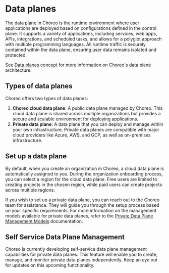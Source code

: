 # Data planes

The data plane in Choreo is the runtime environment where user applications are deployed based on configurations defined in the control plane. It supports a variety of applications, including services, web apps, APIs, integrations, and scheduled tasks, and allows for a polyglot approach with multiple programming languages. All runtime traffic is securely contained within the data plane, ensuring user data remains isolated and protected.

See [Data planes concept](../../choreo-concepts/data-planes.md) for more information on Choreo's data plane architecture.

## Types of data planes

Choreo offers two types of data planes:

1. **Choreo cloud data plane**: A public data plane managed by Choreo. This cloud data plane is shared across multiple organizations but provides a secure and scalable environment for deploying applications.
2. **Private data plane**: A data plane that you can deploy and manage within your own infrastructure. Private data planes are compatible with major cloud providers like Azure, AWS, and GCP, as well as on-premises infrastructure.

## Set up a data plane

By default, when you create an organization in Choreo, a cloud data plane is automatically assigned to you. During the organization onboarding process, you can select a region for the cloud data plane. Free users are limited to creating projects in the chosen region, while paid users can create projects across multiple regions.

If you wish to set up a private data plane, you can reach out to the Choreo team for assistance. They will guide you through the setup process based on your specific requirements. For more information on the management models available for private data planes, refer to the [Private Data Plane Management Models](../../references/private-data-plane-management-models.md) documentation.

## Self Service Data Plane Management

Choreo is currently developing self-service data plane management capabilities for private data planes. This feature will enable you to create, manage, and monitor private data planes independently. Keep an eye out for updates on this upcoming functionality.
